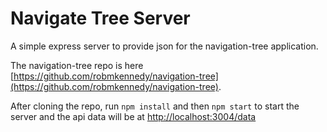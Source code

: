 # Navigate Tree Server

A simple express server to provide json for the navigation-tree application.

The navigation-tree repo is here [https://github.com/robmkennedy/navigation-tree](https://github.com/robmkennedy/navigation-tree).

After cloning the repo, run `npm install` and then `npm start` to start the server and the api data will be at  [http://localhost:3004/data](http://localhost:3004/data) 